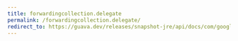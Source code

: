 ```yaml
---
title: forwardingcollection.delegate
permalink: /forwardingcollection.delegate/
redirect_to: https://guava.dev/releases/snapshot-jre/api/docs/com/google/common/collect/ForwardingCollection.html#delegate--
---
```

